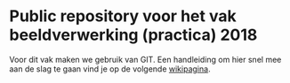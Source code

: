 # Public repository voor het vak beeldverwerking (practica) 2018

Voor dit vak maken we gebruik van GIT. Een handleiding om hier snel mee aan de slag te gaan vind je op de volgende [wikipagina]().
